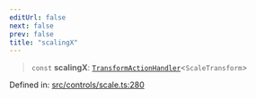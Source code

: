 ```yaml
---
editUrl: false
next: false
prev: false
title: "scalingX"
---
```


> `const` **scalingX**: [`TransformActionHandler`](/api/type-aliases/transformactionhandler/)\<`ScaleTransform`\>

Defined in: [src/controls/scale.ts:280](https://github.com/fabricjs/fabric.js/blob/fea1b29b7495d9634e300bd4bfa43de097745805/src/controls/scale.ts#L280)
